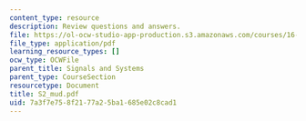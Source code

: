 ```yaml
---
content_type: resource
description: Review questions and answers.
file: https://ol-ocw-studio-app-production.s3.amazonaws.com/courses/16-01-unified-engineering-i-ii-iii-iv-fall-2005-spring-2006/7a3f7e758f2177a25ba1685e02c8cad1_S2_mud.pdf
file_type: application/pdf
learning_resource_types: []
ocw_type: OCWFile
parent_title: Signals and Systems
parent_type: CourseSection
resourcetype: Document
title: S2_mud.pdf
uid: 7a3f7e75-8f21-77a2-5ba1-685e02c8cad1
---
```

